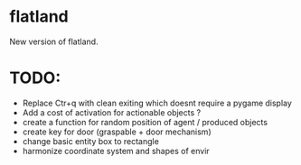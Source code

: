 # flatland
New version of flatland.


# TODO:

- Replace Ctr+q with clean exiting which doesnt require a pygame display
- Add a cost of activation for actionable objects ?
- create a function for random position of agent / produced objects
- create key for door (graspable + door mechanism)
- change basic entity box to rectangle
- harmonize coordinate system and shapes of envir